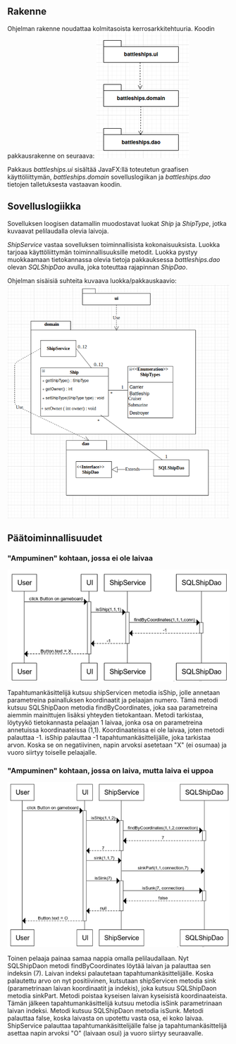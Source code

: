 ## Rakenne

Ohjelman rakenne noudattaa kolmitasoista kerrosarkkitehtuuria. Koodin pakkausrakenne on seuraava:
![alt_text](https://github.com/Miniaya/ot-harjoitustyo/blob/master/dokumentaatio/kuvat/pakkauskaavio.png)

Pakkaus _battleships.ui_ sisältää JavaFX:llä toteutetun graafisen käyttöliittymän, _battleships.domain_ sovelluslogiikan ja _battleships.dao_ tietojen talletuksesta vastaavan koodin.

## Sovelluslogiikka

Sovelluksen loogisen datamallin muodostavat luokat _Ship_ ja _ShipType_, jotka kuvaavat pelilaudalla olevia laivoja.

_ShipService_ vastaa sovelluksen toiminnallisista kokonaisuuksista. Luokka tarjoaa käyttöliittymän toiminnallisuuksille metodit. Luokka pystyy muokkaamaan tietokannassa olevia tietoja pakkauksessa _battleships.dao_ olevan _SQLShipDao_ avulla, joka toteuttaa rajapinnan _ShipDao_.

Ohjelman sisäisiä suhteita kuvaava luokka/pakkauskaavio:
![alt text](https://github.com/Miniaya/ot-harjoitustyo/blob/master/dokumentaatio/kuvat/arkkitehtuuri.png)

## Päätoiminnallisuudet

### "Ampuminen" kohtaan, jossa ei ole laivaa

![alt text](https://github.com/Miniaya/ot-harjoitustyo/blob/master/dokumentaatio/kuvat/sekvenssi1.png)

Tapahtumankäsittelijä kutsuu shipServicen metodia isShip, jolle annetaan parametreina painalluksen koordinaatit ja pelaajan numero. Tämä metodi kutsuu SQLShipDaon metodia findByCoordinates, joka saa parametreina aiemmin mainittujen lisäksi yhteyden tietokantaan. Metodi tarkistaa, löytyykö tietokannasta pelaajan 1 laivaa, jonka osa on parametreina annetuissa koordinaateissa (1,1). Koordinaateissa ei ole laivaa, joten metodi palauttaa -1. isShip palauttaa -1 tapahtumankäsittelijälle, joka tarkistaa arvon. Koska se on negatiivinen, napin arvoksi asetetaan "X" (ei osumaa) ja vuoro siirtyy toiselle pelaajalle.

### "Ampuminen" kohtaan, jossa on laiva, mutta laiva ei uppoa

![alt text](https://github.com/Miniaya/ot-harjoitustyo/blob/master/dokumentaatio/kuvat/sekvenssi2.png)

Toinen pelaaja painaa samaa nappia omalla pelilaudallaan. Nyt SQLShipDaon metodi findByCoordinates löytää laivan ja palauttaa sen indeksin (7). Laivan indeksi palautetaan tapahtumankäsittelijälle. Koska palautettu arvo on nyt positiivinen, kutsutaan shipServicen metodia sink (parametrinaan laivan koordinaatit ja indekis), joka kutsuu SQLShipDaon metodia sinkPart. Metodi poistaa kyseisen laivan kyseisistä koordinaateista. Tämän jälkeen tapahtumankäsittelijä kutsuu metodia isSink parametrinaan laivan indeksi. Metodi kutsuu SQLShipDaon metodia isSunk. Metodi palauttaa false, koska laivasta on upotettu vasta osa, ei koko laivaa. ShipService palauttaa tapahtumankäsittelijälle false ja tapahtumankäsittelijä asettaa napin arvoksi "O" (laivaan osui) ja vuoro siirtyy seuraavalle.
